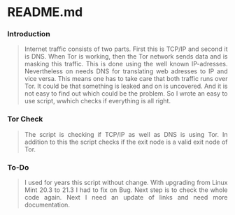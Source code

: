# README.md

### Introduction

> <p align="justify">Internet traffic consists of two parts. First this is TCP/IP and second it is DNS. When Tor is working, then the Tor network sends data and is masking this traffic. This is done using the well known IP-adresses. Nevertheless on needs DNS for translating web adresses to IP and vice versa. This means one has to take care that both traffic runs over Tor. It could be that something is leaked and on is uncovered. And it is not easy to find out which could be the problem. So I wrote an easy to use script, wwhich checks if everything is all right.</p>

### Tor Check

> <p align="justify">The script is checking if TCP/IP as well as DNS is using Tor. In addition to this the script checks if the exit node is a valid exit node of Tor.</p>

### To-Do

> <p align="justify">I used for years this script without change. With upgrading from Linux Mint 20.3 to 21.3 I had to fix on Bug. Next step is to check the whole code again. Next I need an update of links and need more documentation.</p>
